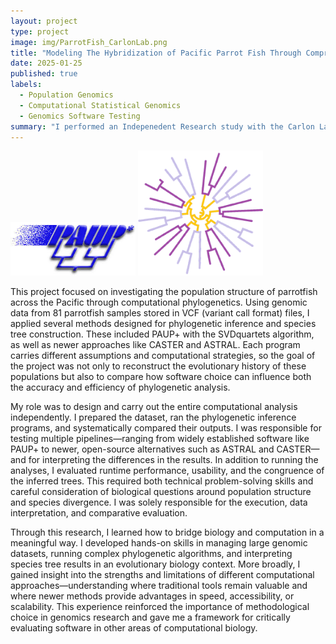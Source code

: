 ```yaml
---
layout: project
type: project
image: img/ParrotFish_CarlonLab.png
title: "Modeling The Hybridization of Pacific Parrot Fish Through Comprassion of Several Phylogetic Softwares"
date: 2025-01-25
published: true
labels:
  - Population Genomics
  - Computational Statistical Genomics
  - Genomics Software Testing
summary: "I performed an Indepenedent Research study with the Carlon Lab at Bowdoin college to better understand population structure of parrot fish populations. This was accomplished through testing previosly established computational programs in comparasion to open sourced programs to not onlty derive the phylogeny of parrot fish but also to test efficiency and accurancy of softwares used."
---
```


<div class="text-center p-4">
  <img width="200px" src="../img/PAUP.png" class="img-thumbnail" >
  <img width="200px" src="../img/ASTRAL.png" class="img-thumbnail" >
</div>

This project focused on investigating the population structure of parrotfish across the Pacific through computational phylogenetics. Using genomic data from 81 parrotfish samples stored in VCF (variant call format) files, I applied several methods designed for phylogenetic inference and species tree construction. These included PAUP+ with the SVDquartets algorithm, as well as newer approaches like CASTER and ASTRAL. Each program carries different assumptions and computational strategies, so the goal of the project was not only to reconstruct the evolutionary history of these populations but also to compare how software choice can influence both the accuracy and efficiency of phylogenetic analysis.

My role was to design and carry out the entire computational analysis independently. I prepared the dataset, ran the phylogenetic inference programs, and systematically compared their outputs. I was responsible for testing multiple pipelines—ranging from widely established software like PAUP+ to newer, open-source alternatives such as ASTRAL and CASTER—and for interpreting the differences in the results. In addition to running the analyses, I evaluated runtime performance, usability, and the congruence of the inferred trees. This required both technical problem-solving skills and careful consideration of biological questions around population structure and species divergence. I was solely responsible for the execution, data interpretation, and comparative evaluation.

Through this research, I learned how to bridge biology and computation in a meaningful way. I developed hands-on skills in managing large genomic datasets, running complex phylogenetic algorithms, and interpreting species tree results in an evolutionary biology context. More broadly, I gained insight into the strengths and limitations of different computational approaches—understanding where traditional tools remain valuable and where newer methods provide advantages in speed, accessibility, or scalability. This experience reinforced the importance of methodological choice in genomics research and gave me a framework for critically evaluating software in other areas of computational biology.

